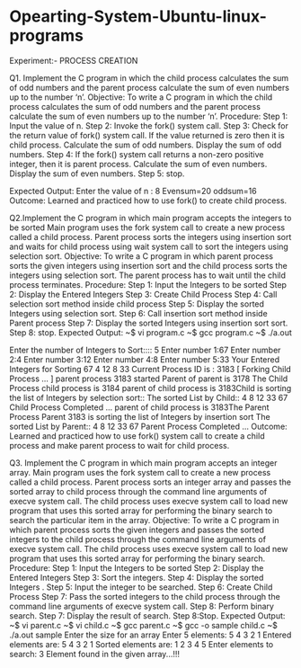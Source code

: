 # Opearting-System-Ubuntu-linux-programs

Experiment:- PROCESS CREATION

Q1. Implement the C program in which the child process calculates the sum of
odd numbers and the parent process calculate the sum of even numbers up
to the number ‘n’.
Objective:
To write a C program in which the child process calculates the sum of odd
numbers and the parent process calculate the sum of even numbers up to the
number ‘n’.
Procedure:
Step 1: Input the value of n.
Step 2: Invoke the fork() system call.
Step 3: Check for the return value of fork() system call. If the value returned is
zero then it is child process. Calculate the sum of odd numbers. Display the
sum of odd numbers.
Step 4: If the fork() system call returns a non-zero positive integer, then it is
parent process. Calculate the sum of even numbers. Display the sum of even
numbers.
Step 5: stop.

Expected Output:
Enter the value of n : 8
Evensum=20
oddsum=16
Outcome:
Learned and practiced how to use fork() to create child process.


Q2.Implement the C program in which main program accepts the integers to
be sorted Main program uses the fork system call to create a new process
called a child process. Parent process sorts the integers using insertion sort
and waits for child process using wait system call to sort the integers using
selection sort.
Objective:
To write a C program in which parent process sorts the given integers using
insertion sort and the child process sorts the integers using selection sort. The
parent process has to wait until the child process terminates.
Procedure:
Step 1: Input the Integers to be sorted
Step 2: Display the Entered Integers
Step 3: Create Child Process
Step 4: Call selection sort method inside child process
Step 5: Display the sorted Integers using selection sort.
Step 6: Call insertion sort method inside Parent process
Step 7: Display the sorted Integers using insertion sort sort.
Step 8: stop.
Expected Output:
~$ vi program.c
~$ gcc program.c
~$ ./a.out

Enter the number of Integers to Sort:::: 5
Enter number 1:67
Enter number 2:4
Enter number 3:12
Enter number 4:8
Enter number 5:33
Your Entered Integers for Sorting
67 4 12 8 33
Current Process ID is : 3183
[ Forking Child Process ... ]
parent process 3183 started
Parent of parent is 3178
The Child Process
child process is 3184
parent of child process is 3183Child is sorting the list of Integers by selection
sort::
The sorted List by Child::
4 8 12 33 67
Child Process Completed ...
parent of child process is 3183The Parent Process
Parent 3183 is sorting the list of Integers by insertion sort
The sorted List by Parent::
4 8 12 33 67
Parent Process Completed ...
Outcome:
Learned and practiced how to use fork() system call to create a child process and
make parent process to wait for child process.


Q3. Implement the C program in which main program accepts an integer array.
Main program uses the fork system call to create a new process called a
child process. Parent process sorts an integer array and passes the sorted
array to child process through the command line arguments of execve
system call. The child process uses execve system call to load new program
that uses this sorted array for performing the binary search to search the
particular item in the array.
Objective:
To write a C program in which parent process sorts the given integers and passes
the sorted integers to the child process through the command line arguments of
execve system call. The child process uses execve system call to load new
program that uses this sorted array for performing the binary search.
Procedure:
Step 1: Input the Integers to be sorted
Step 2: Display the Entered Integers
Step 3: Sort the integers.
Step 4: Display the sorted Integers .
Step 5: Input the integer to be searched.
Step 6: Create Child Process
Step 7: Pass the sorted integers to the child process through the command line
arguments of execve system call.
Step 8: Perform binary search.
Step 7: Display the result of search.
Step 8:Stop.
Expected Output:
~$ vi parent.c
~$ vi child.c
~$ gcc parent.c
~$ gcc -o sample child.c
~$ ./a.out sample
Enter the size for an array
Enter 5 elements: 5
4
3
2
1
Entered elements are: 5 4 3 2 1
Sorted elements are: 1 2 3 4 5
Enter elements to search:
3
Element found in the given array...!!!



